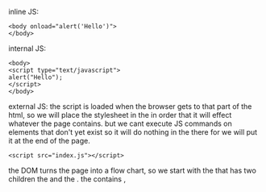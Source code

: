 inline JS:

```
<body onload="alert('Hello')">
</body>
```

internal JS:

```
<body>
<script type="text/javascript">
alert("Hello");
</script>
</body>
```

external JS:
the script is loaded when the browser gets to that part of the html, so we will place the stylesheet in the <head></head> in order that it will effect whatever the page contains. but we cant execute JS commands on elements that don't yet exist so it will do nothing in the <head> there for we will put it at the end of the page.

```
<script src="index.js"></script>
```

the DOM turns the page into a flow chart, so we start with the <html> that has two children the <head> and the <body>. the <head> contains <meta>, <title> and <link>. the <body> contains the ...elements and the <script>. to see a representation of this install [HTML tree](https://chrome.google.com/webstore/detail/html-tree-generator/dlbbmhhaadfnbbdnjalilhdakfmiffeg/related).
a way of seeing this tree is by going to the Console and typing "document;", this will give us the full html document tree. we can navigate to specific elements of the document, for example "document.firstElementChild;" gos to the <html> and its .firstElementChild; is the <head>, and its .firstElementChild; is the <meta> and so on and so forth. so to go into the first element of the <body> will go to "document.firstElementChild.lastElementChild.firstElementChild;".
we can manipulate the <html> by giving elements a new value:

```
var heading = document.firstElementChild.lastElementChild.firstElementChild;
heading.innerHTML = "good by";
```

now the <h1/> element that is the first element in the body changed to "good by"
this works with all of the content in the <h1/> including other html tags, so "heading.innerHTML="<em>good by</em>";" will emphasize the text.
the same can be done with the style:

```
heading.style.color = "red";
```

in the same way we can interact with the functionality of the page, for example simulate a click on a input checkbox:

```
document.querySelector("input").click();
```

will click the first input element in the page.
or in the case of a <ul> in the <body>, will edit the third <li> like this:

```
document.getElementsByTagName("LI")[2].innerHTML="Nachliel";
```

a more powerful toll is the querySelector(), in it we can select elements like we do in a css file, by the element name, class and id.
the querySelector() gives the first element that matches the specification, if we wat to get all of the matching elements we will use querySelectorAll(). for example if we have a <ul id="list"> with <li class="item">'s :

```
document.querySelectorAll("#list .item");
```

or

```
document.querySelector(".btn").style.backgroundColor="yellow";
```

**Separation of Concerns**
we try to keep the page elements in the HTML, the styling in the CSS and the reactivity in the JS. if we want reactive styling we can do this by creating CSS styles for a set of classes and with the JS add and remove thous classes from the HTML elements.
so to add the "invisible" class to a button will do:

```
document.querySelector("btn").classList.add("invisible");
```

or to remove a class:

```
document.querySelector("btn").classList.remove("invisible");
```

**Attributes**
we can manipulate the attributes of the elements with JS, so if we want to find out what the attributes of a <a> are and chang them we will do this:

```
document.querySelector("a").attributes; //NamedNodeMap {0: href, href: href, length: 1}
document.querySelector("a").getAttribute("href"); //'https://www.google.com"
document.querySelector("a").setAttribute("href","https://www.bing.com");
```
